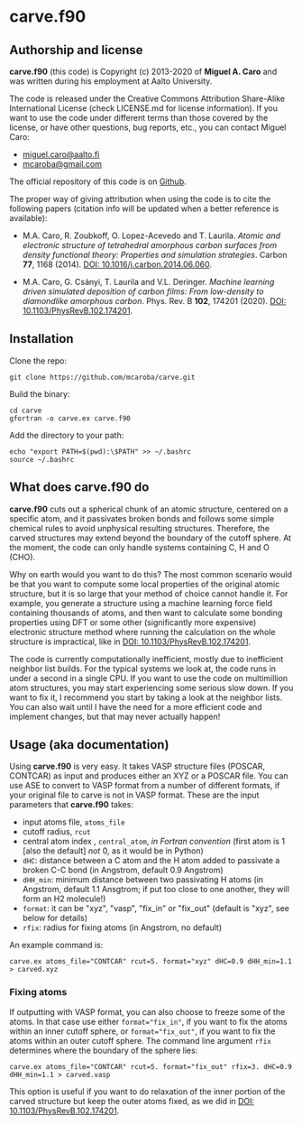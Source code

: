 # carve.f90

## Authorship and license

**carve.f90** (this code) is Copyright (c) 2013-2020 of **Miguel A. Caro** and was written
during his employment at Aalto University.

The code is released under the Creative Commons Attribution Share-Alike International
License (check LICENSE.md for license information). If you want to use the code under
different terms than those covered by the license, or have other questions, bug reports,
etc., you can contact Miguel Caro:

* miguel.caro@aalto.fi
* mcaroba@gmail.com

The official repository of this code is on [Github](https://github.com/mcaroba/carve).

The proper way of giving attribution when using the code is to cite the following papers
(citation info will be updated when a better reference is available):

* M.A. Caro, R. Zoubkoff, O. Lopez-Acevedo and T. Laurila. *Atomic and electronic
structure of tetrahedral amorphous carbon surfaces from density functional theory:
Properties and simulation strategies*. Carbon **77**, 1168 (2014).
[DOI: 10.1016/j.carbon.2014.06.060](https://doi.org/10.1016/j.carbon.2014.06.060).

* M.A. Caro, G. Csányi, T. Laurila and V.L. Deringer. *Machine learning driven simulated
deposition of carbon films: From low-density to diamondlike amorphous carbon*.
Phys. Rev. B **102**, 174201 (2020).
[DOI: 10.1103/PhysRevB.102.174201](https://doi.org/10.1103/PhysRevB.102.174201).

## Installation

Clone the repo:

    git clone https://github.com/mcaroba/carve.git

Build the binary:

    cd carve
    gfortran -o carve.ex carve.f90

Add the directory to your path:

    echo "export PATH=$(pwd):\$PATH" >> ~/.bashrc
    source ~/.bashrc

## What does carve.f90 do

**carve.f90** cuts out a spherical chunk of an atomic structure, centered on
a specific atom, and it passivates broken bonds and follows some simple chemical
rules to avoid unphysical resulting structures. Therefore, the carved
structures may extend beyond the boundary of the cutoff sphere. At the moment,
the code can only handle systems containing C, H and O (CHO).

Why on earth would you want to do this? The most common scenario would be that
you want to compute some local properties of the original atomic structure,
but it is so large that your method of choice cannot handle it. For example,
you generate a structure using a machine learning force field containing thousands
of atoms, and then want to calculate some bonding properties using DFT or some
other (significantly more expensive) electronic structure method where running the
calculation on the whole structure is impractical, like in
[DOI: 10.1103/PhysRevB.102.174201](https://doi.org/10.1103/PhysRevB.102.174201).

The code is currently computationally inefficient, mostly due to inefficient
neighbor list builds. For the typical systems we look at, the code runs in
under a second in a single CPU. If you want to use the code on multimillion
atom structures, you may start experiencing some serious slow down. If you
want to fix it, I recommend you start by taking a look at the neighbor lists.
You can also wait until I have the need for a more efficient code and implement
changes, but that may never actually happen!

## Usage (aka documentation)

Using **carve.f90** is very easy. It takes VASP structure files (POSCAR, CONTCAR) as
input and produces either an XYZ or a POSCAR file. You can use ASE to convert to
VASP format from a number of different formats, if your original file to carve is
not in VASP format. These are the input parameters that **carve.f90** takes:

* input atoms file, `atoms_file`
* cutoff radius, `rcut`
* central atom index , `central_atom`, *in Fortran convention* (first atom is 1 [also the default] *not* 0, as it would be in Python)
* `dHC`: distance between a C atom and the H atom added to passivate a broken C-C bond (in Angstrom, default 0.9 Angstrom)
* `dHH_min`: minimum distance between two passivating H atoms (in Angstrom, default 1.1 Ansgtrom; if put too
close to one another, they will form an H2 molecule!)
* `format`: it can be "xyz", "vasp", "fix_in" or "fix_out" (default is "xyz", see below for details)
* `rfix`: radius for fixing atoms (in Angstrom, no default)

An example command is:

    carve.ex atoms_file="CONTCAR" rcut=5. format="xyz" dHC=0.9 dHH_min=1.1 > carved.xyz

### Fixing atoms

If outputting with VASP format, you can also choose to freeze some of the atoms. In that case use
either `format="fix_in"`, if you want to fix the atoms within an inner cutoff sphere, or
`format="fix_out"`, if you want to fix the atoms within an outer cutoff sphere. The command
line argument `rfix` determines where the boundary of the sphere lies:

    carve.ex atoms_file="CONTCAR" rcut=5. format="fix_out" rfix=3. dHC=0.9 dHH_min=1.1 > carved.vasp

This option is useful if you want to do relaxation of the inner portion of the carved structure
but keep the outer atoms fixed, as we did in
[DOI: 10.1103/PhysRevB.102.174201](https://doi.org/10.1103/PhysRevB.102.174201).
